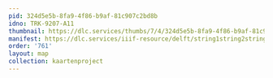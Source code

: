 ```yaml
---
pid: 324d5e5b-8fa9-4f86-b9af-81c907c2bd8b
idno: TRK-9207-A11
thumbnail: https://dlc.services/thumbs/7/4/324d5e5b-8fa9-4f86-b9af-81c907c2bd8b/full/400,339/0/default.jpg
manifest: https://dlc.services/iiif-resource/delft/string1string2string3/kaartenproject-2007/TRK-9207-A11
order: '761'
layout: map
collection: kaartenproject
---
```

